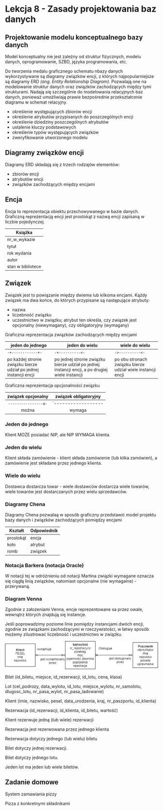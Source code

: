 # Lekcja 8 - Zasady projektowania baz danych

## Projektowanie modelu konceptualnego bazy danych

Model konceptualny nie jest zależny od struktur fizycznych, modelu danych, oprogramowanie, SZBD, języka programowania, etc.

Do tworzenia medalu graficznego schematu nbazy danych wykorzystywane są diagramy związków encji, z których najpopularniejsze są diagramy ERD _(ang. Entity Relationship Diagram)_. Pozwalają one na modelowanie struktur danych oraz związków zachodzących między tymi strukturami. Nadają się szczególnie do modelowania relacyjnych baz danych, ponieważ umożliwiają prawie bezpośrednie przekształcenie diagramu w schemat relacyjny.

- określenie występujących zbiorów encji
- określenie atrybutów przypisanych do poszczególnych encji
- określenie dziedziny poszczególnych atrybutów
- ustalenie kluczy podstawowych
- określenie typów występujących związków
- zweryfikowanie utworzonego modelu

## Diagramy związków encji

Diagramy ERD składają się z trzech rodzajów elementów:

- zbiorów encji
- atrybutów encji
- związków zachodzących między encjami

## Encja

Encja to reprezentacja obiektu przechowywanego w bazie danych. Graficzną reprezentacją encji jest prostokąt z nazwą encji zapisaną w liczbie pojedynczej.

| Książka           |
| ----------------- |
| nr_w_wykazie      |
| tytuł             |
| rok wydania       |
| autor             |
| stan w bibliotece |

## Związek

Związek jest to powiązanie między dwiema lub kilkoma encjami. Kążdy związek ma dwa końce, do których przypisane są następujące atrybuty:

- nazwa
- liczebność związku
- uczestnictwo w związku; atrybut ten określa, czy związek jest opcjonalny (niewymagany), czy obligatoryjny (wymagany)

Graficzna reprezentacja związków zachodzących między encjami

| jeden do jednego | jeden do wielu | wiele do wielu |
| --- | --- | --- |
| `-+------------+-` | `-+----------<-` |`->----------<-` |
| po każdej stronie związku bierze udział po jednej instancji encji | po jednej stronie związku bierze udział po jednej instancji encji, a po drugiej wiele instancji | po obu stronach związku bierze udział wiele instancji encji |

Graficzna reprezentacja opcjonalności związku

| związek opcjonalny   | związek obligatoryjny   |
| :------------------: | :---------------------: |
| `----------------o-` | `------------------||-` |
| można                | wymaga                  |

### Jeden do jednego

Klient MOŻE posiadać NIP, ale NIP WYMAGA klienta.

### Jeden do wielu

Klient składa zamówienie - klient składa zamówienie (lub kilka zamówień), a zamówienie jest składane przez jednego klienta.

### Wiele do wielu

Dostawca dostarcza towar - wiele dostawców dostarcza wiele towarów, wiele towarów jest dostarczanych przez wielu sprzedawców.

### Diagramy Chena

Diagramy Chena pozwalaą w sposób graficzny przedstawić model projektu bazy danych i związków zachodzących pomiędzy encjami

| Kształt   | Odpowiednik |
| --------- | ----------- |
| prostokąt | encja       |
| koło      | atrybut     |
| romb      | związek     |

### Notacja Barkera (notacja Oracle)

W notacji tej w odróżnieniu od notacji Martina związki wymagane oznacza się ciągłą linią związków, natomiast opcjonalne (nie wymagalne) - przerywaną.

### Diagram Venna

Zgodnie z założeniami Venna, encje reprezentowane sa przez owale, wewnątrz których znajdują się instancje.

Jeśli poprowadzimy poziome linie pomiędzy instancjami dwóch encji, zgodnie ze związkami zachodzącymi w rzeczywistości, w łatwy sposób możemy zilustrować liczebność i uczestnictwo w związku.

![Diagram do ćwiczenia](./Lekcja_8_diagram.png)

Bilet (id_biletu, miejsce, id_rezerwacji, id_lotu, cena, klasa)

Lot (cel_podrozy, data_wylotu, id_lotu, miejsce_wylotu, nr_samolotu, dlugosc_lotu, nr_pasa_wylot, nr_pasa_ladowanie)

Klient (imie, nazwisko, pesel, data_urodzenia, kraj, nr_paszportu, id_klienta)

Rezerwacja (id_rezerwacji, id_klienta, id_biletu, wartość)

Klient rezerwuje jedną (lub wiele) rezerwacji

Rezerwacja jest rezerwowana przez jednego klienta

Rezerwacja dotyczy jednego (lub wielu) biletu

Bilet dotyczy jednej rezerwacji.

Bilet dotyczy jednego lotu.

Jeden lot ma jeden lub wiele biletów.

## Zadanie domowe

System zamawiania pizzy

Pizza z konkretnymi składnikami
